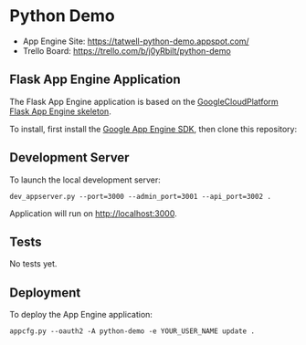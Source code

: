 # Python Demo

- App Engine Site: https://tatwell-python-demo.appspot.com/
- Trello Board: https://trello.com/b/j0yRbilt/python-demo


## Flask App Engine Application

The Flask App Engine application is based on the [GoogleCloudPlatform Flask App Engine
skeleton](https://github.com/GoogleCloudPlatform/appengine-python-flask-skeleton).

To install, first install the [Google App Engine
SDK](https://cloud.google.com/appengine/downloads), then clone this repository:


## Development Server

To launch the local development server:

    dev_appserver.py --port=3000 --admin_port=3001 --api_port=3002 .

Application will run on [http://localhost:3000](http://localhost:3000).


## Tests

No tests yet.


## Deployment

To deploy the App Engine application:

    appcfg.py --oauth2 -A python-demo -e YOUR_USER_NAME update .
